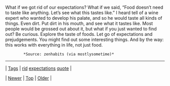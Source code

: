 <!--
title: What if we got rid of our expectations? What if we said, &ldquo;Food doesn&rsquo;t need to taste like anything. Let&rsquo;s see what this tastes like.&rdquo; I heard tell of a wine expert who wanted to develop his palate, and so he would taste all kinds of things. Even dirt. Put dirt in his mouth, and see what it tastes like. Most people would be grossed out about it, but what if you just wanted to find out? Be curious. Explore the taste of foods. Let go of expectations and prejudgements. You might find out some interesting things. And by the way
date: 2020-06-28T15:27:00.277Z
tags: rid, expectations, quote
-->




What if we got rid of our expectations? What if we said, “Food doesn’t need to taste like anything. Let’s see what this tastes like.” I heard tell of a wine expert who wanted to develop his palate, and so he would taste all kinds of things. Even dirt. Put dirt in his mouth, and see what it tastes like. Most people would be grossed out about it, but what if you just wanted to find out? Be curious. Explore the taste of foods. Let go of expectations and prejudgements. You might find out some interesting things. And by the way: this works with everything in life, not just food.

            *Source: zenhabits (via mostlysometime)*

<!--BOTTOM-POST-NAVIGATION-->
---

| [Tags](tags.md) | [rid](tag-rid.md) [expectations](tag-expectations.md) [quote](tag-quote.md) |

| [Newer](80721713009.md) | [Top](index.md) | [Older](80725180467.md) |